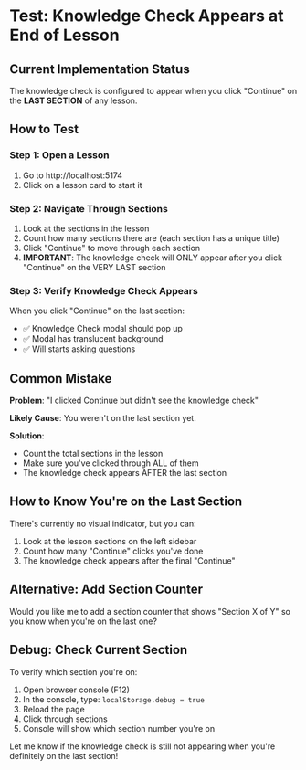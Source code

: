 # Test: Knowledge Check Appears at End of Lesson

## Current Implementation Status

The knowledge check is configured to appear when you click "Continue" on the **LAST SECTION** of any lesson.

## How to Test

### Step 1: Open a Lesson
1. Go to http://localhost:5174
2. Click on a lesson card to start it

### Step 2: Navigate Through Sections
1. Look at the sections in the lesson
2. Count how many sections there are (each section has a unique title)
3. Click "Continue" to move through each section
4. **IMPORTANT**: The knowledge check will ONLY appear after you click "Continue" on the VERY LAST section

###  Step 3: Verify Knowledge Check Appears
When you click "Continue" on the last section:
- ✅ Knowledge Check modal should pop up
- ✅ Modal has translucent background
- ✅ Will starts asking questions

## Common Mistake

**Problem**: "I clicked Continue but didn't see the knowledge check"

**Likely Cause**: You weren't on the last section yet.

**Solution**:
- Count the total sections in the lesson
- Make sure you've clicked through ALL of them
- The knowledge check appears AFTER the last section

## How to Know You're on the Last Section

There's currently no visual indicator, but you can:
1. Look at the lesson sections on the left sidebar
2. Count how many "Continue" clicks you've done
3. The knowledge check appears after the final "Continue"

## Alternative: Add Section Counter

Would you like me to add a section counter that shows "Section X of Y" so you know when you're on the last one?

## Debug: Check Current Section

To verify which section you're on:
1. Open browser console (F12)
2. In the console, type: `localStorage.debug = true`
3. Reload the page
4. Click through sections
5. Console will show which section number you're on

Let me know if the knowledge check is still not appearing when you're definitely on the last section!
